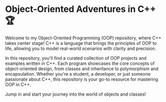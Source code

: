 # Object-Oriented Adventures in C++ 🏆

Welcome to my Object-Oriented Programming (OOP) repository, where C++ takes center stage! C++ is a language that brings the principles of OOP to life, allowing you to model real-world scenarios with clarity and precision.

In this repository, you'll find a curated collection of OOP projects and examples written in C++. Each program showcases the core concepts of object-oriented design, from classes and inheritance to polymorphism and encapsulation. Whether you're a student, a developer, or just someone passionate about C++, this repository is your go-to resource for mastering OOP in C++.

Jump in and start your journey into the world of objects and classes!
